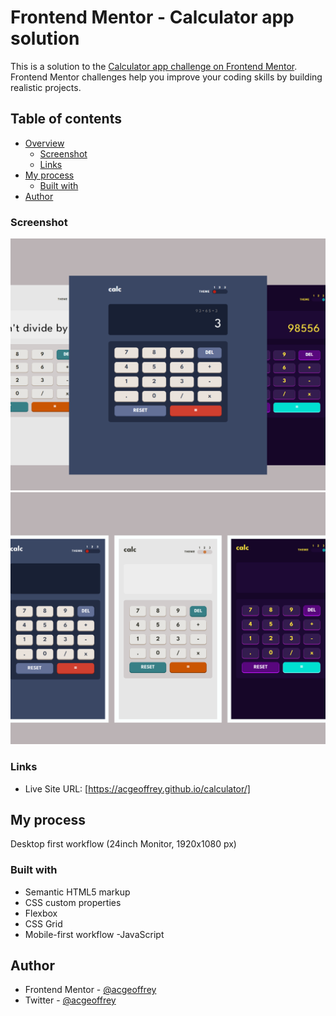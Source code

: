# Frontend Mentor - Calculator app solution

This is a solution to the [Calculator app challenge on Frontend Mentor](https://www.frontendmentor.io/challenges/calculator-app-9lteq5N29). Frontend Mentor challenges help you improve your coding skills by building realistic projects.

## Table of contents

- [Overview](#overview)
  - [Screenshot](#screenshot)
  - [Links](#links)
- [My process](#my-process)
  - [Built with](#built-with)
- [Author](#author)

### Screenshot

![Desktop View](images/desktop-view.png)
![Mobile View](images/mobile-view.png)

### Links

- Live Site URL: [https://acgeoffrey.github.io/calculator/]

## My process

Desktop first workflow (24inch Monitor, 1920x1080 px)

### Built with

- Semantic HTML5 markup
- CSS custom properties
- Flexbox
- CSS Grid
- Mobile-first workflow
  -JavaScript

## Author

- Frontend Mentor - [@acgeoffrey](https://www.frontendmentor.io/profile/acgeoffrey)
- Twitter - [@acgeoffrey](https://twitter.com/acgeoffrey)
